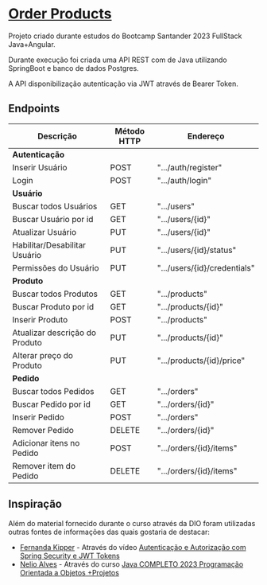 # [Order Products](https://github.com/hebertn88/order-products)

Projeto criado durante estudos do Bootcamp Santander 2023 FullStack Java+Angular.

Durante execução foi criada uma API REST com de Java utilizando SpringBoot e banco de dados Postgres.

A API disponibilização autenticação via JWT através de Bearer Token.

## Endpoints

| Descrição                      | Método HTTP | Endereço                     |
|--------------------------------|-------------|------------------------------|
| **Autenticação**               |
| Inserir Usuário                | POST        | ".../auth/register"          |
| Login                          | POST        | ".../auth/login"             |
| **Usuário**                    |
| Buscar todos Usuários          | GET         | ".../users"                  |
| Buscar Usuário por id          | GET         | ".../users/{id}"             |
| Atualizar Usuário              | PUT         | ".../users/{id}"             |
| Habilitar/Desabilitar Usuário  | PUT         | ".../users/{id}/status"      |
| Permissões do Usuário          | PUT         | ".../users/{id}/credentials" |
| **Produto**                    | 
| Buscar todos Produtos          | GET         | ".../products"               |
| Buscar Produto por id          | GET         | ".../products/{id}"          |
| Inserir Produto                | POST        | ".../products"               |
| Atualizar descrição do Produto | PUT         | ".../products/{id}"          |
| Alterar preço do Produto       | PUT         | ".../products/{id}/price"    |
| **Pedido**                     | 
| Buscar todos Pedidos           | GET         | ".../orders"                 |
| Buscar Pedido por id           | GET         | ".../orders/{id}"            |
| Inserir Pedido                 | POST        | ".../orders"                 |
| Remover Pedido                 | DELETE      | ".../orders/{id}"            |
| Adicionar itens no Pedido      | POST        | ".../orders/{id}/items"      |
| Remover item do Pedido         | DELETE      | ".../orders/{id}/items"      |

## Inspiração

Além do material fornecido durante o curso através da DIO foram utilizadas outras fontes de informações das quais gostaria de destacar:

* [Fernanda Kipper](https://github.com/Fernanda-Kipper) - Através do vídeo [Autenticação e Autorização com Spring Security e JWT Tokens](https://www.youtube.com/watch?v=5w-YCcOjPD0&t=2216s) 
* [Nelio Alves](https://github.com/acenelio) - Através do curso  [Java COMPLETO 2023 Programação Orientada a Objetos +Projetos](https://www.udemy.com/course/java-curso-completo/) 